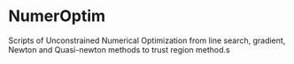 # NumerOptim

Scripts of Unconstrained Numerical Optimization from line search, gradient, Newton and Quasi-newton methods to trust region method.s
